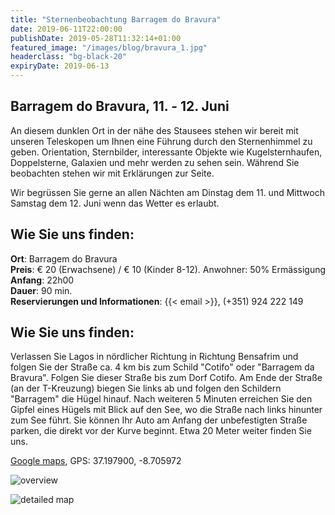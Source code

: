 ```yaml
---
title: "Sternenbeobachtung Barragem do Bravura"
date: 2019-06-11T22:00:00
publishDate: 2019-05-28T11:32:14+01:00
featured_image: "/images/blog/bravura_1.jpg"
headerclass: "bg-black-20"
expiryDate: 2019-06-13
---
```

## Barragem do Bravura, 11. - 12. Juni

An diesem dunklen Ort in der nähe des Stausees stehen wir bereit mit unseren Teleskopen um Ihnen eine Führung durch den Sternenhimmel zu geben.
Orientation, Sternbilder, interessante Objekte wie Kugelsternhaufen, Doppelsterne, Galaxien und mehr werden zu sehen sein. Während Sie beobachten stehen wir mit Erklärungen zur Seite.

Wir begrüssen Sie gerne an allen Nächten am Dinstag dem 11. und Mittwoch Samstag dem 12. Juni wenn das Wetter es erlaubt.

<!--more-->
## Wie Sie uns finden:

__Ort__: Barragem do Bravura\
__Preis__: &euro; 20 (Erwachsene) / &euro; 10 (Kinder 8-12). Anwohner: 50% Ermässigung\
__Anfang__: 22h00\
__Dauer__: 90 min.\
__Reservierungen und Informationen__: {{< email >}}, (+351) 924 222 149

## Wie Sie uns finden:

Verlassen Sie Lagos in nördlicher Richtung in Richtung Bensafrim und folgen Sie der Straße ca. 4 km bis zum Schild "Cotifo" oder "Barragem da Bravura".
Folgen Sie dieser Straße bis zum Dorf Cotifo.
Am Ende der Straße (an der  T-Kreuzung) biegen Sie links ab und folgen den Schildern "Barragem" die Hügel hinauf.
Nach weiteren 5 Minuten erreichen Sie den Gipfel eines Hügels mit Blick auf den See, wo die Straße nach links hinunter zum See führt.
Sie können Ihr Auto am Anfang der unbefestigten Straße parken, die direkt vor der Kurve beginnt. Etwa 20 Meter weiter finden Sie uns.

<a href="https://goo.gl/maps/CFEF24z9oXVvZeJq8" target="_blank">Google maps</a>, GPS: 37.197900, -8.705972

![overview](../../../images/blog/bravura-large.png)



![detailed map](../../../images/blog/bravura-detail.png)
